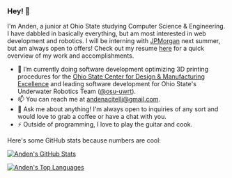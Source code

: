 ### Hey! 👋

I'm Anden, a junior at Ohio State studying Computer Science & Engineering. I have dabbled in basically everything, but am most interested in web development and robotics. I will be interning with [JPMorgan](https://www.jpmorgan.com/) next summer, but am always open to offers! Check out my resume [here](https://drive.google.com/file/d/1nlJzHsSkNTlFM0Xu_uAItzb8M-6_duzt/view?usp=sharing) for a quick overview of my work and accomplishments.

- 🔭 I’m currently doing software development optimizing 3D printing procedures for the [Ohio State Center for Design & Manufacturing Excellence](https://cdme.osu.edu/) and leading software development for Ohio State's Underwater Robotics Team ([@osu-uwrt](http://github.com/osu-uwrt)).
- 📫 You can reach me at andenacitelli@gmail.com. 
- 💬 Ask me about anything! I'm always open to inquiries of any sort and would love to grab a coffee or have a chat with you.
- ⚡ Outside of programming, I love to play the guitar and cook.

Here's some GitHub stats because numbers are cool:

[![Anden's GitHub Stats](https://github-readme-stats.vercel.app/api?username=aacitelli&show_icons=ture&theme=merko&hide=stars,issues)](https://github.com/anuraghazra/github-readme-stats)

[![Anden's Top Languages](https://github-readme-stats.vercel.app/api/top-langs/?username=aacitelli&layout=compact&theme=merko&langs_count=8&hide=ASP,GDScript)](https://github.com/anuraghazra/github-readme-stats)

